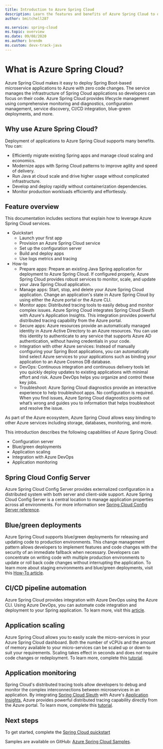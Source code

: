 ```yaml
---
title: Introduction to Azure Spring Cloud
description: Learn the features and benefits of Azure Spring Cloud to deploy and manage Java Spring applications in Azure.
author: bmitchell287

ms.service: spring-cloud
ms.topic: overview
ms.date: 09/08/2020
ms.author: brendm
ms.custom: devx-track-java
---
```


# What is Azure Spring Cloud?

Azure Spring Cloud makes it easy to deploy Spring Boot-based microservice applications to Azure with zero code changes.  The service manages the infrastructure of Spring Cloud applications so developers can focus on their code.  Azure Spring Cloud provides lifecycle management using comprehensive monitoring and diagnostics, configuration management, service discovery, CI/CD integration, blue-green deployments, and more.

## Why use Azure Spring Cloud?

Deployment of applications to Azure Spring Cloud supports many benefits.  You can:
* Efficiently migrate existing Spring apps and manage cloud scaling and economics.
* Modernize apps with Spring Cloud patterns to improve agility and speed of delivery.
* Run Java at cloud scale and drive higher usage without complicated infrastructure.
* Develop and deploy rapidly without containerization dependencies.
* Monitor production workloads efficiently and effortlessly.

## Feature overview

This documentation includes sections that explain how to leverage Azure Spring Cloud services.

* Quickstart
    * Launch your first app
    * Provision an Azure Spring Cloud service
    * Set up the configuration server
    * Build and deploy apps
    * Use logs metrics and tracing
* How-to
    * Prepare apps: Prepare an existing Java Spring application for deployment to Azure Spring Cloud. If configured properly, Azure Spring Cloud provides robust services to monitor, scale, and update your Java Spring Cloud application.
    * Manage apps:  Start, stop, and delete your Azure Spring Cloud application. Change an application's state in Azure Spring Cloud by using either the Azure portal or the Azure CLI.
    * Monitor apps: Distributed tracing tools to easily debug and monitor complex issues. Azure Spring Cloud integrates Spring Cloud Sleuth with Azure's Application Insights. This integration provides powerful distributed tracing capability from the Azure portal.
    * Secure apps: Azure resources provide an automatically managed identity in Azure Active Directory to an Azure resources. You can use this identity to authenticate to any service that supports Azure AD authentication, without having credentials in your code.
    * Integration with other Azure services: Instead of manually configuring your Spring Boot applications, you can automatically bind select Azure services to your applications such as binding your application to an Azure Cosmos DB database.
    * DevOps: Continuous integration and continuous delivery tools let you quickly deploy updates to existing applications with minimal effort and risk. Azure DevOps helps you organize and control these key jobs. 
    * Troubleshoot: Azure Spring Cloud diagnostics provide an interactive experience to help troubleshoot apps. No configuration is required. When you find issues, Azure Spring Cloud diagnostics points out what’s wrong and guides you to information that helps troubleshoot and resolve the issue.

As part of the Azure ecosystem, Azure Spring Cloud allows easy binding to other Azure services including storage, databases, monitoring, and more.

This introduction describes the following capabilities of Azure Spring Cloud:

* Configuration server
* Blue/green deployments
* Application scaling
* Integration with Azure DevOps
* Application monitoring

## Spring Cloud Config Server

Azure Spring Cloud Config Server provides externalized configuration in a distributed system with both server and client-side support.  Azure Spring Cloud Config Server is a central location to manage application properties across all environments. For more information see [Spring Cloud Config Server reference](https://spring.io/projects/spring-cloud-config). 

## Blue/green deployments

Azure Spring Cloud supports blue/green deployments for releasing and updating code to production environments.  This change management pattern allows developers to implement features and code changes with the security of an immediate fallback when necessary.  Developers can concentrate on writing code with multiple production environments to update or roll back code changes without interrupting the application.  To learn more about staging environments and blue/green deployments, visit this [How-To article](spring-cloud-howto-staging-environment.md).

## CI/CD pipeline automation

Azure Spring Cloud provides integration with Azure DevOps using the Azure CLI.  Using Azure DevOps, you can automate code integration and deployment to your Spring application.  To learn more, visit this [article](spring-cloud-howto-cicd.md).

## Application scaling

Azure Spring Cloud allows you to easily scale the micro-services in your Azure Spring Cloud dashboard.  Both the number of vCPUs and the amount of memory available to your micro-services can be scaled up or down to suit your requirements.  Scaling takes effect in seconds and does not require code changes or redeployment.  To learn more, complete this [tutorial](spring-cloud-tutorial-scale-manual.md).

## Application monitoring

Spring Cloud's distributed tracing tools allow developers to debug and monitor the complex interconnections between microservices in an application.  By integrating [Spring Cloud Sleuth](https://spring.io/projects/spring-cloud-sleuth) with Azure's [Application Insights](../azure-monitor/insights/insights-overview.md), Azure provides powerful distributed tracing capability directly from the Azure portal.  To learn more, complete this [tutorial](spring-cloud-tutorial-distributed-tracing.md).

## Next steps

To get started, complete the [Spring Cloud quickstart](spring-cloud-quickstart.md)

Samples are available on GitHub: [Azure Spring Cloud Samples](https://github.com/Azure-Samples/Azure-Spring-Cloud-Samples/tree/master/).